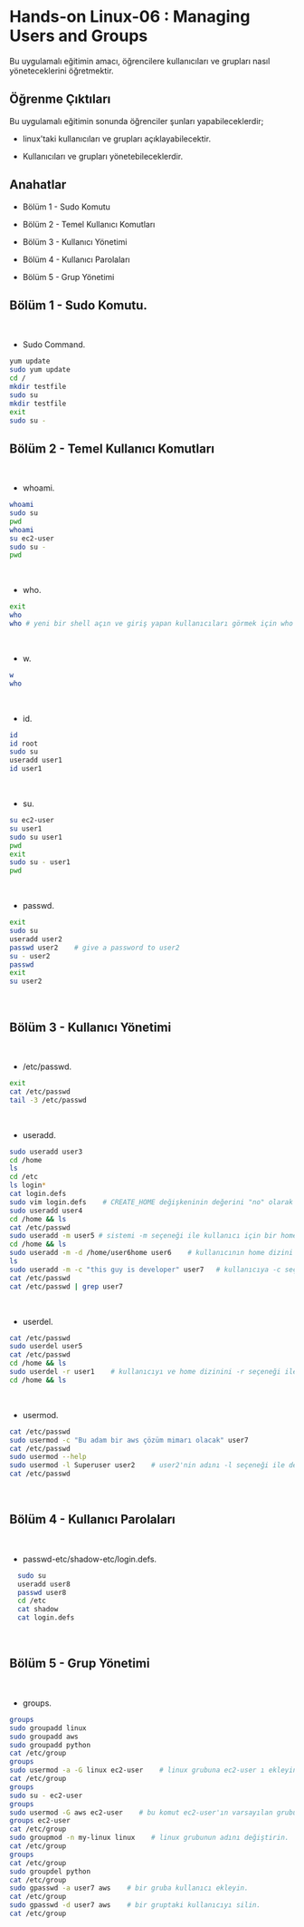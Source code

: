 # Hands-on Linux-06 : Managing Users and Groups

Bu uygulamalı eğitimin amacı, öğrencilere kullanıcıları ve grupları nasıl yöneteceklerini öğretmektir.

## Öğrenme Çıktıları

Bu uygulamalı eğitimin sonunda öğrenciler şunları yapabileceklerdir;

- linux'taki kullanıcıları ve grupları açıklayabilecektir.

- Kullanıcıları ve grupları yönetebileceklerdir.

## Anahatlar

- Bölüm 1 - Sudo Komutu

- Bölüm 2 - Temel Kullanıcı Komutları

- Bölüm 3 - Kullanıcı Yönetimi

- Bölüm 4 - Kullanıcı Parolaları

- Bölüm 5 - Grup Yönetimi


## Bölüm 1 - Sudo Komutu.
​
- Sudo Command.
​
```bash
yum update
sudo yum update
cd /
mkdir testfile
sudo su
mkdir testfile
exit
sudo su -
```

## Bölüm 2 - Temel Kullanıcı Komutları
​
- whoami.
​
```bash
whoami
sudo su
pwd
whoami
su ec2-user
sudo su -
pwd
```
​
- who.
​
```bash
exit
who
who # yeni bir shell açın ve giriş yapan kullanıcıları görmek için who komutunu tekrar deneyin.
```
​
- w.
​
```bash
w
who
```
​
- id.
​
```bash
id
id root
sudo su
useradd user1
id user1
```
​
- su.
​
```bash
su ec2-user
su user1
sudo su user1
pwd
exit
sudo su - user1
pwd
```
​
- passwd.
​
```bash
exit
sudo su
useradd user2
passwd user2    # give a password to user2
su - user2
passwd
exit
su user2
```
​
## Bölüm 3 - Kullanıcı Yönetimi
​
- /etc/passwd.
​
```bash
exit
cat /etc/passwd
tail -3 /etc/passwd
```
​
- useradd.
​
```bash
sudo useradd user3
cd /home
ls
cd /etc
ls login*
cat login.defs
sudo vim login.defs    # CREATE_HOME değişkeninin değerini "no" olarak değiştirin
sudo useradd user4
cd /home && ls
cat /etc/passwd
sudo useradd -m user5 # sistemi -m seçeneği ile kullanıcı için bir home dizini oluşturmaya zorlar.
cd /home && ls
sudo useradd -m -d /home/user6home user6    # kullanıcının home dizini adını -d ile değiştirin option.
ls
sudo useradd -m -c "this guy is developer" user7   # kullanıcıya -c seçeneği ile bir açıklama verin.
cat /etc/passwd
cat /etc/passwd | grep user7
```
​
- userdel.
​
```bash
cat /etc/passwd
sudo userdel user5
cat /etc/passwd
cd /home && ls
sudo userdel -r user1    # kullanıcıyı ve home dizinini -r seçeneği ile silin.
cd /home && ls
```
​
- usermod.
​
```bash
cat /etc/passwd
sudo usermod -c "Bu adam bir aws çözüm mimarı olacak" user7
cat /etc/passwd
sudo usermod --help
sudo usermod -l Superuser user2    # user2'nin adını -l seçeneği ile değiştirin.
cat /etc/passwd
```
​
## Bölüm 4 - Kullanıcı Parolaları
​
- passwd-etc/shadow-etc/login.defs.
​
```bash
  sudo su
  useradd user8
  passwd user8
  cd /etc
  cat shadow
  cat login.defs
```
​
## Bölüm 5 - Grup Yönetimi
​
- groups.
​
```bash
groups
sudo groupadd linux
sudo groupadd aws
sudo groupadd python
cat /etc/group
groups
sudo usermod -a -G linux ec2-user    # linux grubuna ec2-user ı ekleyin.
cat /etc/group
groups
sudo su - ec2-user
groups
sudo usermod -G aws ec2-user    # bu komut ec2-user'ın varsayılan grubu hariç ec2-user'ın içinde bulunduğu tüm grupları siler ve ec2-user'ı aws grubuna ekler.
groups ec2-user
cat /etc/group
sudo groupmod -n my-linux linux    # linux grubunun adını değiştirin.
cat /etc/group
groups
cat /etc/group
sudo groupdel python
cat /etc/group
sudo gpasswd -a user7 aws    # bir gruba kullanıcı ekleyin.
cat /etc/group
sudo gpasswd -d user7 aws    # bir gruptaki kullanıcıyı silin.
cat /etc/group
```